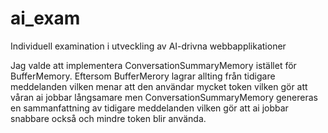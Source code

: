 # ai_exam
Individuell examination i utveckling av AI-drivna webbapplikationer

Jag valde att implementera ConversationSummaryMemory istället för BufferMemory.
Eftersom BufferMerory lagrar allting från tidigare meddelanden vilken menar att den användar mycket token vilken gör att våran ai jobbar långsamare men ConversationSummaryMemory genereras en sammanfattning av tidigare meddelanden vilken gör att ai jobbar snabbare också och mindre token blir använda.
